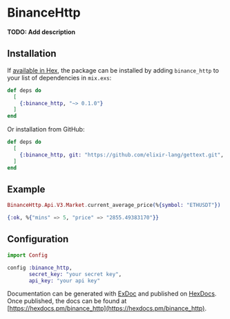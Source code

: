 # BinanceHttp

**TODO: Add description**

## Installation

If [available in Hex](https://hex.pm/docs/publish), the package can be installed
by adding `binance_http` to your list of dependencies in `mix.exs`:

```elixir
def deps do
  [
    {:binance_http, "~> 0.1.0"}
  ]
end
```
Or installation from GitHub:
```elixir
def deps do
  [
    {:binance_http, git: "https://github.com/elixir-lang/gettext.git", tag: "0.1"}
  ]
end
```
## Example
```elixir
BinanceHttp.Api.V3.Market.current_average_price(%{symbol: "ETHUSDT"})

{:ok, %{"mins" => 5, "price" => "2855.49383170"}}
```

## Configuration
```elixir
import Config

config :binance_http,
       secret_key: "your secret key",
       api_key: "your api key"
```
Documentation can be generated with [ExDoc](https://github.com/elixir-lang/ex_doc)
and published on [HexDocs](https://hexdocs.pm). Once published, the docs can
be found at [https://hexdocs.pm/binance_http](https://hexdocs.pm/binance_http).

